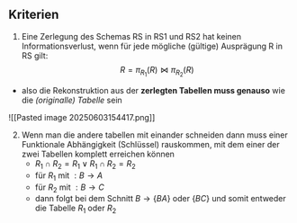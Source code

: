 ## Kriterien 
1. Eine Zerlegung des Schemas RS in RS1 und RS2 hat keinen Informationsverlust, wenn für jede mögliche (gültige) Ausprägung R in RS gilt:
$$
R=\pi_{R_{1}}(R) \Join \pi_{R_{2}}(R)
$$
- also die Rekonstruktion aus der **zerlegten Tabellen muss genauso** wie die *(originalle) Tabelle* sein

![[Pasted image 20250603154417.png]]

2. Wenn man die andere tabellen mit einander schneiden dann muss einer Funktionale Abhängigkeit (Schlüssel) rauskommen, mit dem einer der zwei Tabellen komplett erreichen können
	- $R_{1} \cap R_{2}=R_{1} \lor R_{1} \cap R_{2}=R_{2}$
	- für $R_{1} \text{ mit } : B\to A$
	- für $R_{2} \text{ mit } : B\to C$
	- dann folgt bei dem Schnitt $B \to \{ BA \} \text{ oder } \{ BC \}$ und somit entweder die Tabelle $R_{1} \text{ oder } R_{2}$



